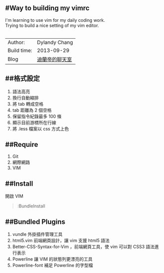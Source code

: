 #Way to building my vimrc
---
I'm learning to use vim for my daily coding work.<br>
Trying to build a nice setting of my vim editor.<br>
<br>
<table>
<tr>
<td> Author:</td><td>Dylandy Chang</td>
</tr>
<tr>
<td> Build time:</td><td>2013-09-29</td>
<tr>
<td> Blog</td><td> <a href='http://dylandychat.blogspot.com'> 迪蘭帝的聊天室</a> </td>
</tr>
</table>

##格式設定
---
 1. 語法高亮
 2. 換行自動縮排
 3. 將 tab 轉成空格
 4. tab 距離為 2 個空格
 5. 保留指令紀錄最多 100 條
 6. 顯示目前游標所在行線
 7. 將 .less 檔案以 css 方式上色

##Require
---
 1. Git<br>
 2. 網際網路<br>
 3. VIM<br>

##Install
---
開啟 VIM <br>
> :BundleInstall

##Bundled Plugins
---
 1. vundle 外掛插件管理工具<br>
 2. html5.vim 前端網頁設計，讓 vim 支援 html5 語法<br>
 3. Better-CSS-Syntax-for-Vim ，前端網頁工具，使 vim 可以對 CSS3 語法進行表示<br>
 4. Powerline 讓 VIM 的狀態列更漂亮的工具<br>
 5. Powerline-font 補足 Powerline 的字型檔<br>





